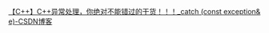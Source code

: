 [【C++】C++异常处理，你绝对不能错过的干货！！！_catch (const exception& e)-CSDN博客](https://blog.csdn.net/Dawn_Lillian/article/details/138450231)
